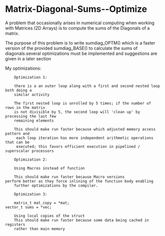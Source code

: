 # Matrix-Diagonal-Sums--Optimize
A problem that occasionally arises in numerical computing when working with Matrices (2D Arrays) is to compute the sums of the Diagonals of a matrix.

The purpose of this problem is to write sumdiag_OPTM() which is a faster version of the provided sumdiag_BASE() to calculate the sums of diagonals.several optimizations must be implemented and suggestions are given in a later section


My optimizations: 

        Optimization 1: 
        
        there is a an outer loop along with a first and second nested loop both doing a 
        similar activity
        
        The first nested loop is unrolled by 5 times; if the number of rows in the matrix 
        is not divisible by 5, the second loop will 'clean up' by processing the last few 
        remaining elements
        
        This should make run faster because which adjusted memory access pattern and
         each loop iteration has more independent arithmetic operations that can be 
         executed; this favors efficient execution in pipelined / superscalar processors

        Optimization 2: 
        
        Using Macros instead of function
        
        This should make run faster because Macro versions
   	perform better as they force inlining of the function body enabling
    	further optimizations by the compiler.

        Optimization 3: 
        
        matrix_t mat_copy = *mat;
 	vector_t sums = *vec;

        Using local copies of the struct
        This should make run faster because some data being cached in registers 
        rather than main memory


